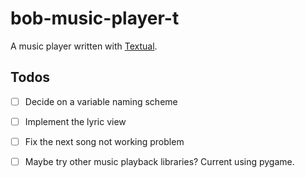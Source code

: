 # bob-music-player-t

A music player written with [Textual](https://github.com/willmcgugan/textual).

## Todos

- [ ] Decide on a variable naming scheme

- [ ] Implement the lyric view

- [ ] Fix the next song not working problem

- [ ] Maybe try other music playback libraries? Current using pygame.